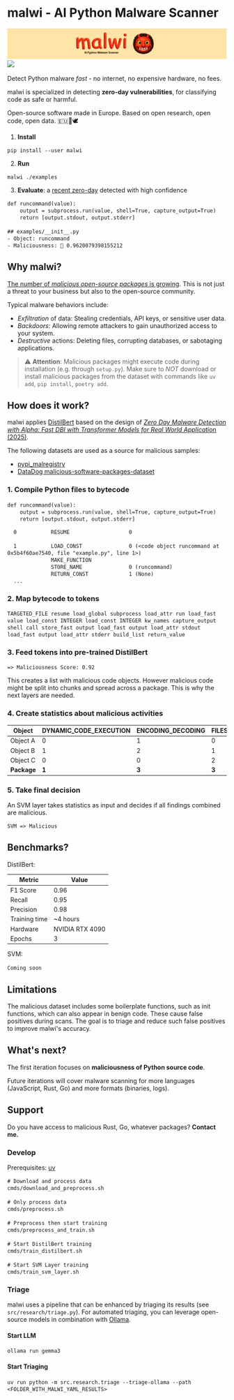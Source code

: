 # malwi - AI Python Malware Scanner

<img src="malwi-logo.png" alt="Logo">
<a href='https://huggingface.co/schirrmacher/malwi'><img src='https://img.shields.io/badge/%F0%9F%A4%97%20HF-Model-blue'></a>&ensp; 


Detect Python malware _fast_ - no internet, no expensive hardware, no fees.

malwi is specialized in detecting **zero-day vulnerabilities**, for classifying code as safe or harmful. 

Open-source software made in Europe.
Based on open research, open code, open data.
 🇪🇺🤘🕊️

1) **Install**
```
pip install --user malwi
```

2) **Run**
```
malwi ./examples
```

3) **Evaluate**: a [recent zero-day](https://socket.dev/blog/malicious-pypi-package-targets-discord-developers-with-RAT) detected with high confidence
```
def runcommand(value):
    output = subprocess.run(value, shell=True, capture_output=True)
    return [output.stdout, output.stderr]

## examples/__init__.py
- Object: runcommand
- Maliciousness: 👹 0.9620079398155212
```

## Why malwi?

[The number of _malicious open-source packages_ is growing](https://arxiv.org/pdf/2404.04991). This is not just a threat to your business but also to the open-source community.

Typical malware behaviors include:

- _Exfiltration_ of data: Stealing credentials, API keys, or sensitive user data.
- _Backdoors_: Allowing remote attackers to gain unauthorized access to your system.
- _Destructive_ actions: Deleting files, corrupting databases, or sabotaging applications.

> ⚠️ **Attention**: Malicious packages might execute code during installation (e.g. through `setup.py`). 
Make sure to *NOT* download or install malicious packages from the dataset with commands like `uv add`, `pip install`, `poetry add`.

## How does it work?

malwi applies [DistilBert](https://huggingface.co/docs/transformers/model_doc/distilbert) based on the design of [_Zero Day Malware Detection with Alpha: Fast DBI with Transformer Models for Real World Application_ (2025)](https://arxiv.org/pdf/2504.14886v1). 

The following datasets are used as a source for malicious samples:
- [pypi_malregistry](https://github.com/lxyeternal/pypi_malregistry)
- [DataDog malicious-software-packages-dataset](https://github.com/DataDog/malicious-software-packages-dataset)

### 1. Compile Python files to bytecode

```
def runcommand(value):
    output = subprocess.run(value, shell=True, capture_output=True)
    return [output.stdout, output.stderr]
```

```
  0           RESUME                   0

  1           LOAD_CONST               0 (<code object runcommand at 0x5b4f60ae7540, file "example.py", line 1>)
              MAKE_FUNCTION
              STORE_NAME               0 (runcommand)
              RETURN_CONST             1 (None)
  ...
```

### 2. Map bytecode to tokens

```
TARGETED_FILE resume load_global subprocess load_attr run load_fast value load_const INTEGER load_const INTEGER kw_names capture_output shell call store_fast output load_fast output load_attr stdout load_fast output load_attr stderr build_list return_value
```

### 3. Feed tokens into pre-trained DistilBert

```
=> Maliciousness Score: 0.92
```

This creates a list with malicious code objects. However malicious code might be split into chunks and spread across
a package. This is why the next layers are needed.

### 4. Create statistics about malicious activities


| Object   | DYNAMIC_CODE_EXECUTION | ENCODING_DECODING | FILESYSTEM_ACCESS | ... |
|----------|------------------------|-------------------|-------------------|-----|
| Object A | 0                      | 1                 | 0                 | ... |
| Object B | 1                      | 2                 | 1                 | ... |
| Object C | 0                      | 0                 | 2                 | ... |
| **Package**  | **1**                      | **3**                 | **3**                 | **...** |


### 5. Take final decision

An SVM layer takes statistics as input and decides if all findings combined are malicious.

```
SVM => Malicious
```

## Benchmarks?

DistilBert:

| Metric                     | Value                         |
|----------------------------|-------------------------------|
| F1 Score                   | 0.96                          |
| Recall                     | 0.95                          |
| Precision                  | 0.98                          |
| Training time              | ~4 hours                      |
| Hardware                   | NVIDIA RTX 4090               |
| Epochs                     | 3                             |

SVM:

`Coming soon`

## Limitations

The malicious dataset includes some boilerplate functions, such as init functions, which can also appear in benign code. These cause false positives during scans. The goal is to triage and reduce such false positives to improve malwi's accuracy.

## What's next?

The first iteration focuses on **maliciousness of Python source code**.

Future iterations will cover malware scanning for more languages (JavaScript, Rust, Go) and more formats (binaries, logs).

## Support

Do you have access to malicious Rust, Go, whatever packages? **Contact me.**

### Develop

Prerequisites: [uv](https://docs.astral.sh/uv/)
```
# Download and process data
cmds/download_and_preprocess.sh

# Only process data
cmds/preprocess.sh

# Preprocess then start training
cmds/preprocess_and_train.sh

# Start DistilBert training
cmds/train_distilbert.sh

# Start SVM Layer training
cmds/train_svm_layer.sh
```

### Triage

malwi uses a pipeline that can be enhanced by triaging its results (see `src/research/triage.py`). For automated triaging, you can leverage open-source models in combination with [Ollama](https://ollama.com/).

#### Start LLM

```
ollama run gemma3
```

#### Start Triaging

```
uv run python -m src.research.triage --triage-ollama --path <FOLDER_WITH_MALWI_YAML_RESULTS>
```